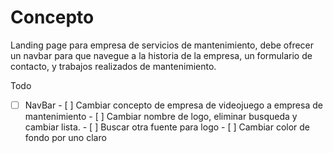# Concepto  
 
 Landing page para empresa de servicios de mantenimiento, debe ofrecer un navbar para que navegue a la historia de la empresa, un formulario de contacto, 
 y trabajos realizados de mantenimiento. 
 
 
 Todo 
 
 - [ ] NavBar 
       - [ ] Cambiar concepto de empresa de videojuego a empresa de mantenimiento
       - [ ] Cambiar nombre de logo, eliminar busqueda y cambiar lista.
       - [ ] Buscar otra fuente para logo
       - [ ] Cambiar color de fondo por uno claro
